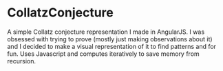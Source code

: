 # CollatzConjecture
A simple Collatz conjecture representation I made in AngularJS. I was obsessed with trying to prove (mostly just making observations about it) and I decided to make a visual representation of it to find patterns and for fun. Uses Javascript and computes iteratively to save memory from recursion. 

